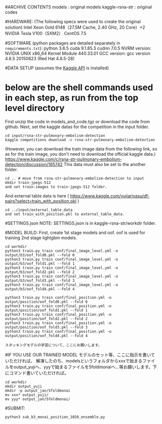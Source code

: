 #ARCHIVE CONTENTS
models              : original models
kaggle-rsna-str     : original codes

#HARDWARE: (The following specs were used to create the original solution)
Intel Xeon Gold 6148（27.5M Cache, 2.40 GHz, 20 Core）×2
NVIDIA Tesla V100（SXM2）
CentOS 7.5

#SOFTWARE (python packages are detailed separately in `requirements.txt`):
python 3.6.5
cuda 9.1.85.3
cudnn 7.0.5
NVRM version: NVIDIA UNIX x86_64 Kernel Module  440.33.01
GCC version:  gcc version 4.8.5 20150623 (Red Hat 4.8.5-28)

#DATA SETUP (assumes the [Kaggle API](https://github.com/Kaggle/kaggle-api) is installed)
# below are the shell commands used in each step, as run from the top level directory
First unzip the code in models_and_code.tgz or download the code from github.
Next, set the kaggle datas for the competition in the input folder.

```
cd input/rsna-str-pulmonary-embolism-detection
kaggle competitions download -c rsna-str-pulmonary-embolism-detection
```

(However, you can download the train image data from the following link, so as for the train image, you don't need to download the official kaggle data.)
https://www.kaggle.com/c/rsna-str-pulmonary-embolism-detection/discussion/185742
This data must also be set to the another folder.

```
cd .. # move from rsna-str-pulmonary-embolism-detection to input
mkdir train-jpegs-512
and set train-images to train-jpegs-512 folder.
```

And external table data is here ( https://www.kaggle.com/yujiariyasu/df-pairs?select=train_with_position.pkl )

```
cd ../input/external_table_data
and set train_with_position.pkl to external_table_data.
```

#SETTINGS.json
NOTE:
SETTINGS.json is in kaggle-rsna-str/workdir folder.

#MODEL BUILD:
First, create 1st stage models and oof. oof is used for training 2nd stage lightgbm models.

```
cd workdir
python3 train.py train conf/final_image_level.yml -o output/b3/oof_fold0.pkl --fold 0
python3 train.py train conf/final_image_level.yml -o output/b3/oof_fold1.pkl --fold 1
python3 train.py train conf/final_image_level.yml -o output/b3/oof_fold2.pkl --fold 2
python3 train.py train conf/final_image_level.yml -o output/b3/oof_fold3.pkl --fold 3
python3 train.py train conf/final_image_level.yml -o output/b3/oof_fold4.pkl --fold 4

python3 train.py train conf/final_position.yml -o output/position/oof_fold0.pkl --fold 0
python3 train.py train conf/final_position.yml -o output/position/oof_fold1.pkl --fold 1
python3 train.py train conf/final_position.yml -o output/position/oof_fold2.pkl --fold 2
python3 train.py train conf/final_position.yml -o output/position/oof_fold3.pkl --fold 3
python3 train.py train conf/final_position.yml -o output/position/oof_fold4.pkl --fold 4
```

<yama>

```
スタッキングモデルの学習について、ここにお願いします。
```

#IF YOU USE OUR TRAINED MODEL
<yama>
モデルのセット等、ここに指示を書いていただければ。
解凍したのち、modelsというフォルダからxxxで始まるファイルをoutput_yujiへ、yyyで始まるファイルを5foldmonaiへ...等お願いします。下にコマンド書いていただければ。

```
cd workdir
mkdir output_yuji
mkdir -p output_jan/5foldmonai
mv xxx* output_yuji/
mv yyy* output_jan/5foldmonai/
```

#SUBMIT:

```
python3 sub_b3_monai_position_1026_ensemble.py
```
